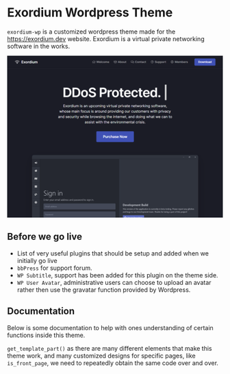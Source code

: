 # Exordium Wordpress Theme

`exordium-wp` is a customized wordpress theme made for the https://exordium.dev website. Exordium is a virtual private networking software in the works.

![Screenshot of the Exordium theme](screenshot.png)

## Before we go live
- List of very useful plugins that should be setup and added when we initially go live
 - `bbPress` for support forum.
 - `WP Subtitle`, support has been added for this plugin on the theme side.
 - `WP User Avatar`, administrative users can choose to upload an avatar rather then use the gravatar function provided by Wordpress.

## Documentation

Below is some documentation to help with ones understanding of certain functions inside this theme.

`get_template_part()` as there are many different elements that make this theme work, and many customized designs for specific pages, like `is_front_page`, we need to repeatedly obtain the same code over and over.
